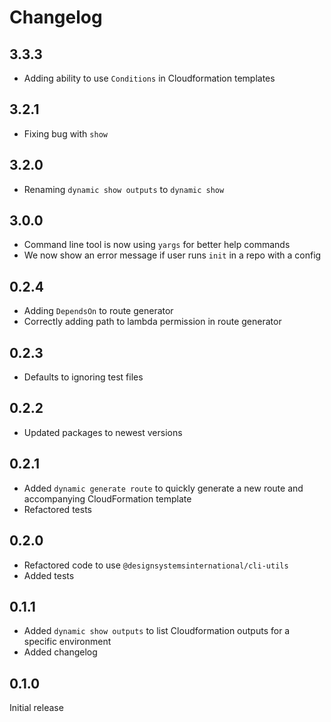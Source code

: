 # Changelog

## 3.3.3

- Adding ability to use `Conditions` in Cloudformation templates

## 3.2.1

- Fixing bug with `show`

## 3.2.0

- Renaming `dynamic show outputs` to `dynamic show`

## 3.0.0

- Command line tool is now using `yargs` for better help commands
- We now show an error message if user runs `init` in a repo with a config

## 0.2.4

- Adding `DependsOn` to route generator
- Correctly adding path to lambda permission in route generator

## 0.2.3

- Defaults to ignoring test files

## 0.2.2

- Updated packages to newest versions

## 0.2.1

- Added `dynamic generate route` to quickly generate a new route and accompanying CloudFormation template
- Refactored tests

## 0.2.0

- Refactored code to use `@designsystemsinternational/cli-utils`
- Added tests

## 0.1.1

- Added `dynamic show outputs` to list Cloudformation outputs for a specific environment
- Added changelog

## 0.1.0

Initial release
